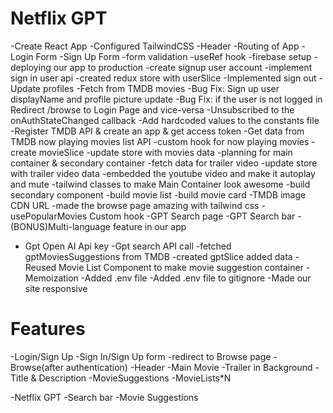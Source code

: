 # Netflix GPT

-Create React App
-Configured TailwindCSS
-Header
-Routing of App
-Login Form
-Sign Up Form
-form validation
-useRef hook
-firebase setup
-deploying our app to production
-create signup user account
-implement sign in user api
-created redux store with userSlice
-Implemented sign out
-Update profiles
-Fetch from TMDB movies
-Bug Fix: Sign up user displayName and profile picture update
-Bug Fix: if the user is not logged in Redirect /browse to Login Page and vice-versa
-Unsubscribed to the onAuthStateChanged callback
-Add hardcoded values to the constants file
-Register TMDB API & create an app & get access token
-Get data from TMDB now playing movies list API
-custom hook for now playing movies
-create movieSlice
-update store with movies data
-planning for main container & secondary container
-fetch data for trailer video 
-update store with trailer video data
-embedded the youtube video and make it autoplay and mute
-tailwind classes to make Main Container look awesome
-build secondary component
-build movie list
-build movie card
-TMDB image CDN URL
-made the browse page amazing with tailwind css
-usePopularMovies Custom hook
-GPT Search page
-GPT Search bar
-(BONUS)Multi-language feature in our app
- Gpt Open AI Api key
-Gpt search API call
-fetched gptMoviesSuggestions from TMDB
-created gptSlice added data
-Reused Movie List Component to make movie suggestion container
-Memoization
-Added .env file
-Added .env file to gitignore
-Made our site responsive

# Features
-Login/Sign Up
    -Sign In/Sign Up form
    -redirect to Browse page
-Browse(after authentication)
    -Header
    -Main Movie
        -Trailer in Background
        -Title & Description
        -MovieSuggestions
            -MovieLists*N

-Netflix GPT
    -Search bar
    -Movie Suggestions